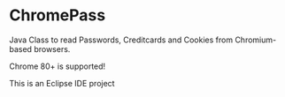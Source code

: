 # ChromePass
Java Class to read Passwords, Creditcards and Cookies from Chromium-based browsers.

Chrome 80+ is supported!


This is an Eclipse IDE project
